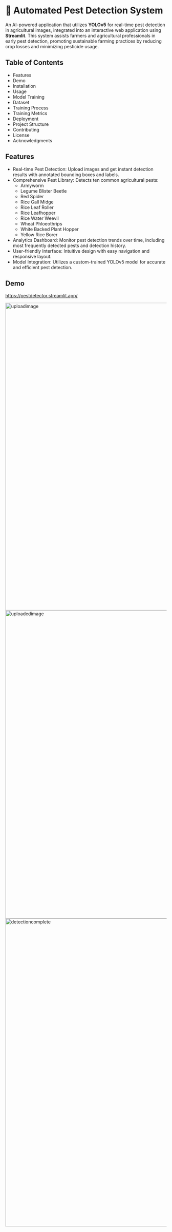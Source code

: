 # 🐞 Automated Pest Detection System
An AI-powered application that utilizes **YOLOv5** for real-time pest detection in agricultural images, integrated into an interactive web application using **Streamlit**. This system assists farmers and agricultural professionals in early pest detection, promoting sustainable farming practices by reducing crop losses and minimizing pesticide usage.

## Table of Contents
  - Features
  - Demo
  - Installation
  - Usage
  - Model Training
  - Dataset
  - Training Process
  - Training Metrics
  - Deployment
  - Project Structure
  - Contributing
  - License
  - Acknowledgments

## Features
- Real-time Pest Detection: Upload images and get instant detection results with annotated bounding boxes and labels.
- Comprehensive Pest Library: Detects ten common agricultural pests:
  - Armyworm
  - Legume Blister Beetle
  - Red Spider
  - Rice Gall Midge
  - Rice Leaf Roller
  - Rice Leafhopper
  - Rice Water Weevil
  - Wheat Phloeothrips
  - White Backed Plant Hopper
  - Yellow Rice Borer
- Analytics Dashboard: Monitor pest detection trends over time, including most frequently detected pests and detection history.
- User-friendly Interface: Intuitive design with easy navigation and responsive layout.
- Model Integration: Utilizes a custom-trained YOLOv5 model for accurate and efficient pest detection.

## Demo
https://pestdetector.streamlit.app/

<img width="958" alt="uploadimage" src="https://github.com/user-attachments/assets/34610b72-6d27-4223-9f43-0e1f771a43c6">

<img width="960" alt="uploadedimage" src="https://github.com/user-attachments/assets/1f3996b3-5936-4b19-981f-d4e9066feba9">

<img width="960" alt="detectioncomplete" src="https://github.com/user-attachments/assets/82eb6766-cf2a-4ba9-9d37-0a190270f2d5">



